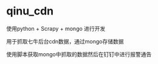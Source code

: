 # qinu_cdn

使用python + Scrapy + mongo 进行开发

用于抓取七牛后台cdn数据，通过mongo存储数据

使用脚本获取mongo中抓取的数据然后在钉钉中进行报警通告


